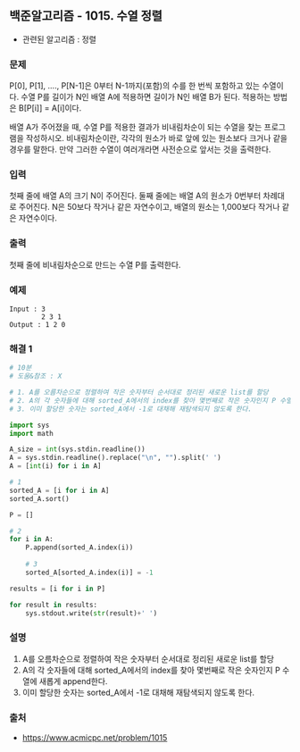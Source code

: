 ## 백준알고리즘 - 1015. 수열 정렬

- 관련된 알고리즘 : 정렬

### 문제

P[0], P[1], ...., P[N-1]은 0부터 N-1까지(포함)의 수를 한 번씩 포함하고 있는 수열이다. 수열 P를 길이가 N인 배열 A에 적용하면 길이가 N인 배열 B가 된다. 적용하는 방법은 B[P[i]] = A[i]이다.

배열 A가 주어졌을 때, 수열 P를 적용한 결과가 비내림차순이 되는 수열을 찾는 프로그램을 작성하시오. 비내림차순이란, 각각의 원소가 바로 앞에 있는 원소보다 크거나 같을 경우를 말한다. 만약 그러한 수열이 여러개라면 사전순으로 앞서는 것을 출력한다.

### 입력

첫째 줄에 배열 A의 크기 N이 주어진다. 둘째 줄에는 배열 A의 원소가 0번부터 차례대로 주어진다. N은 50보다 작거나 같은 자연수이고, 배열의 원소는 1,000보다 작거나 같은 자연수이다.

### 출력

첫째 줄에 비내림차순으로 만드는 수열 P를 출력한다.

### 예제

```
Input : 3
        2 3 1
Output : 1 2 0
```

### 해결 1

```python
# 10분
# 도움&참조 : X

# 1. A를 오름차순으로 정렬하여 작은 숫자부터 순서대로 정리된 새로운 list를 할당 
# 2. A의 각 숫자들에 대해 sorted_A에서의 index를 찾아 몇번째로 작은 숫자인지 P 수열에 새롭게 append한다.
# 3. 이미 할당한 숫자는 sorted_A에서 -1로 대채해 재탐색되지 않도록 한다.

import sys
import math

A_size = int(sys.stdin.readline())
A = sys.stdin.readline().replace("\n", "").split(' ')
A = [int(i) for i in A]

# 1
sorted_A = [i for i in A]
sorted_A.sort()

P = []

# 2
for i in A:
    P.append(sorted_A.index(i))
    
    # 3
    sorted_A[sorted_A.index(i)] = -1

results = [i for i in P]

for result in results:
    sys.stdout.write(str(result)+' ')
```

### 설명

1. A를 오름차순으로 정렬하여 작은 숫자부터 순서대로 정리된 새로운 list를 할당 
2. A의 각 숫자들에 대해 sorted_A에서의 index를 찾아 몇번째로 작은 숫자인지 P 수열에 새롭게 append한다.
3. 이미 할당한 숫자는 sorted_A에서 -1로 대채해 재탐색되지 않도록 한다.

### 출처

- https://www.acmicpc.net/problem/1015

